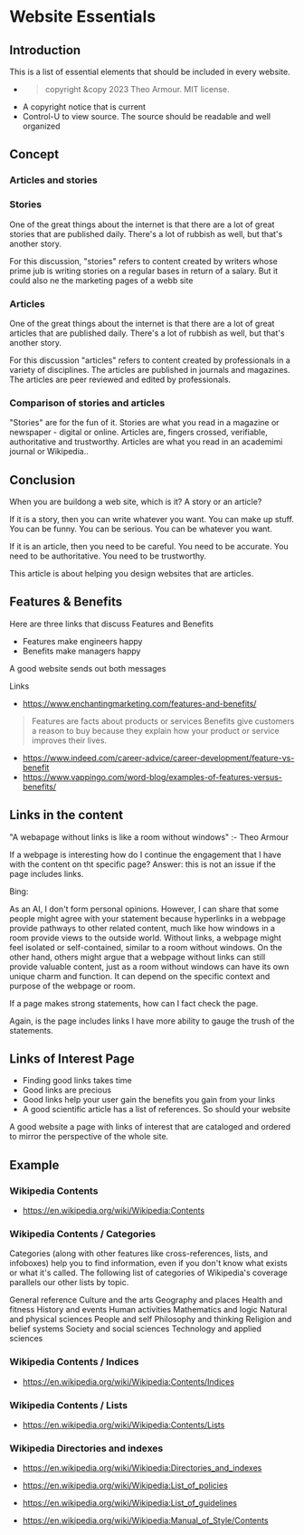 # Website Essentials

## Introduction

This is a list of essential elements that should be included in every website.

* > copyright &copy 2023 Theo Armour. MIT license.
* A copyright notice that is current
* Control-U to view source. The source should be readable and well organized

## Concept

### Articles and stories

### Stories

One of the great things about the internet is that there are a lot of great stories that are published daily. There's a lot of rubbish as well, but that's another story.

For this discussion, "stories" refers to content created by writers whose prime jub is writing stories on a regular bases in return of a salary. But it could also ne the marketing pages of a webb site

### Articles

One of the great things about the internet is that there are a lot of great articles that are published daily. There's a lot of rubbish as well, but that's another story.

For this discussion "articles" refers to content created by professionals in a variety of disciplines. The articles are published in journals and magazines. The articles are peer reviewed and edited by professionals.

### Comparison of stories and articles

"Stories" are for the fun of it. Stories are what you read in a magazine or newspaper - digital or online. Articles are, fingers crossed, verifiable, authoritative and trustworthy. Articles are what you read in an academimi journal or Wikipedia..

## Conclusion

When you are buildong a web site, which is it? A story or an article?

If it is a story, then you can write whatever you want. You can make up stuff. You can be funny. You can be serious. You can be whatever you want.

If it is an article, then you need to be careful. You need to be accurate. You need to be authoritative. You need to be trustworthy.

This article is about helping you design websites that are articles.





## Features & Benefits

Here are three links that discuss Features and Benefits

* Features make engineers happy
* Benefits make managers happy

A good website sends out both messages

Links

* https://www.enchantingmarketing.com/features-and-benefits/

> Features are facts about products or services
> Benefits give customers a reason to buy because they explain how your product or service improves their lives.

* https://www.indeed.com/career-advice/career-development/feature-vs-benefit
* https://www.vappingo.com/word-blog/examples-of-features-versus-benefits/

## Links in the content

"A webapage without links is like a room without windows" :- Theo Armour

If a webpage is interesting how do I continue the engagement that I have with the content on tht specific page? Answer: this is not an issue if the page includes links.

Bing:

As an AI, I don't form personal opinions. However, I can share that some people might agree with your statement because hyperlinks in a webpage provide pathways to other related content, much like how windows in a room provide views to the outside world. Without links, a webpage might feel isolated or self-contained, similar to a room without windows. On the other hand, others might argue that a webpage without links can still provide valuable content, just as a room without windows can have its own unique charm and function. It can depend on the specific context and purpose of the webpage or room.

If a page makes strong statements, how can I fact check the page.

Again, is the page includes links I have more ability to gauge the trush of the statements.


## Links of Interest Page

* Finding good links takes time
* Good links are precious
* Good links help your user gain the benefits you gain from your links
* A good scientific article has a list of references. So should your website

A good website a page with links of interest that are cataloged and ordered to mirror the perspective of the whole site.

## Example

### Wikipedia Contents

* https://en.wikipedia.org/wiki/Wikipedia:Contents

### Wikipedia Contents / Categories

Categories (along with other features like cross-references, lists, and infoboxes) help you to find information, even if you don't know what exists or what it's called. The following list of categories of Wikipedia's coverage parallels our other lists by topic.

General reference
Culture and the arts
Geography and places
Health and fitness
History and events
Human activities
Mathematics and logic
Natural and physical sciences
People and self
Philosophy and thinking
Religion and belief systems
Society and social sciences
Technology and applied sciences

### Wikipedia Contents / Indices

* https://en.wikipedia.org/wiki/Wikipedia:Contents/Indices

### Wikipedia Contents / Lists

* https://en.wikipedia.org/wiki/Wikipedia:Contents/Lists

### Wikipedia Directories and indexes

* https://en.wikipedia.org/wiki/Wikipedia:Directories_and_indexes

* https://en.wikipedia.org/wiki/Wikipedia:List_of_policies

* https://en.wikipedia.org/wiki/Wikipedia:List_of_guidelines

* https://en.wikipedia.org/wiki/Wikipedia:Manual_of_Style/Contents
